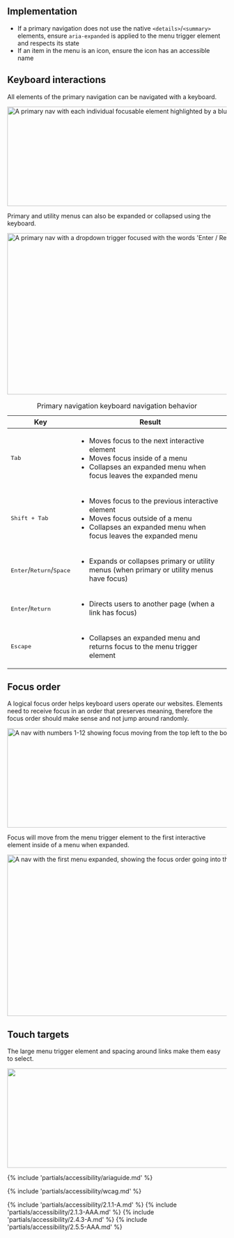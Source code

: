 <style>
  @container host (min-width: 768px) {
    #kbd-interactions td:first-child {
      width: 33%;
    }
  }
</style>

## Implementation

- If a primary navigation does not use the native `<details>`/`<summary>` elements, ensure `aria-expanded` is applied to the menu trigger element and respects its state
- If an item in the menu is an icon, ensure the icon has an accessible name

## Keyboard interactions

All elements of the primary navigation can be navigated with a keyboard.

<uxdot-example color-palette="lighter" no-border>
  <img alt="A primary nav with each individual focusable element highlighted by a blue focus ring and the words 'tab' next to each."
       src="../nav-primary-a11y-keyboard-interactions-a.svg"
       width="1012"
       height="228">
</uxdot-example>

Primary and utility menus can also be expanded or collapsed using the keyboard.

<uxdot-example color-palette="lighter" no-border>
  <img alt="A primary nav with a dropdown trigger focused with the words 'Enter / Return / Space' next to it."
       src="../nav-primary-a11y-keyboard-interactions-b.svg"
       width="1012"
       height="370">
</uxdot-example>

<rh-table id="kbd-interactions">
  <table>
    <caption class="visually-hidden">Primary navigation keyboard navigation behavior</caption>
    <thead>
      <tr>
        <th scope="col">Key</th>
        <th scope="col">Result</th>
      </tr>
    </thead>
    <tbody>
      <tr>
        <td scope="row"><kbd>Tab</kbd></td>
        <td>
          <ul>
            <li>Moves focus to the next interactive element</li>
            <li>Moves focus inside of a menu</li>
            <li>Collapses an expanded menu when focus leaves the expanded menu</li>
          </ul>
        </td>
      </tr>
      <tr>
        <td scope="row"><kbd>Shift + Tab</kbd></td>
        <td>
          <ul>
            <li>Moves focus to the previous interactive element</li>
            <li>Moves focus outside of a menu</li>
            <li>Collapses an expanded menu when focus leaves the expanded menu</li>
          </ul>
        </td>
      </tr>
      <tr>
        <td scope="row"><kbd>Enter</kbd>/<kbd>Return</kbd>/<kbd>Space</kbd></td>
        <td>
          <ul>
            <li>Expands or collapses primary or utility menus (when primary or utility menus have focus)</li>
          </ul>
        </td>
      </tr>
      <tr>
        <td scope="row"><kbd>Enter</kbd>/<kbd>Return</kbd></td>
        <td>
          <ul>
            <li>Directs users to another page (when a link has focus)</li>
          </ul>
        </td>
      </tr>
      <tr>
        <td scope="row"><kbd>Escape</kbd></td>
        <td>
          <ul>
            <li>Collapses an expanded menu and returns focus to the menu trigger element</li>
          </ul>
        </td>
      </tr>
    </tbody>
  </table>
</rh-table>

## Focus order

A logical focus order helps keyboard users operate our websites. Elements need to receive focus in an order that preserves meaning, therefore the focus order should make sense and not jump around randomly.

<uxdot-example color-palette="lighter" no-border>
  <img alt="A nav with numbers 1-12 showing focus moving from the top left to the bottom right in the correct sequence"
       src="../nav-primary-a11y-focus-order-a.svg"
       width="1012"
       height="228">
</uxdot-example>

Focus will move from the menu trigger element to the first interactive element inside of a menu when expanded.

<uxdot-example color-palette="lighter" no-border>
  <img alt="A nav with the first menu expanded, showing the focus order going into the menu then back out in the correct sequence."
       src="../nav-primary-a11y-focus-order-b.svg"
       width="1012"
       height="370">
</uxdot-example>

## Touch targets

The large menu trigger element and spacing around links make them easy to select.

<uxdot-example color-palette="lighter" no-border>
  <img alt=""
       src="../nav-primary-a11y-touch-targets.svg"
       width="1012"
       height="228">
</uxdot-example>

{% include 'partials/accessibility/ariaguide.md' %}

{% include 'partials/accessibility/wcag.md' %}

{% include 'partials/accessibility/2.1.1-A.md' %}
{% include 'partials/accessibility/2.1.3-AAA.md' %}
{% include 'partials/accessibility/2.4.3-A.md' %}
{% include 'partials/accessibility/2.5.5-AAA.md' %}
